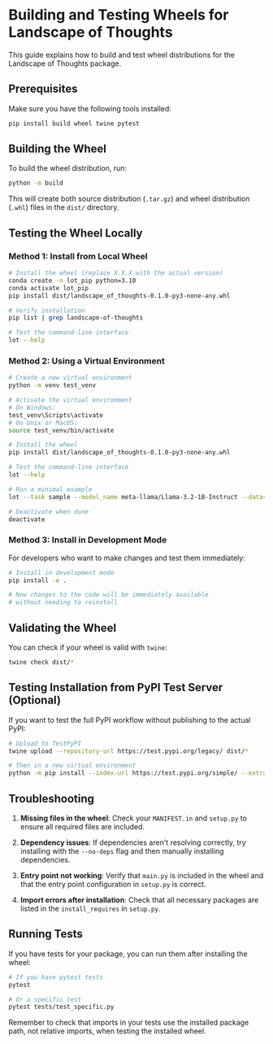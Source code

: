 # Building and Testing Wheels for Landscape of Thoughts

This guide explains how to build and test wheel distributions for the Landscape of Thoughts package.

## Prerequisites

Make sure you have the following tools installed:

```bash
pip install build wheel twine pytest
```

## Building the Wheel

To build the wheel distribution, run:

```bash
python -m build
```

This will create both source distribution (`.tar.gz`) and wheel distribution (`.whl`) files in the `dist/` directory.

## Testing the Wheel Locally

### Method 1: Install from Local Wheel

```bash
# Install the wheel (replace X.X.X with the actual version)
conda create -n lot_pip python=3.10
conda activate lot_pip
pip install dist/landscape_of_thoughts-0.1.0-py3-none-any.whl

# Verify installation
pip list | grep landscape-of-thoughts

# Test the command-line interface
lot --help
```

### Method 2: Using a Virtual Environment

```bash
# Create a new virtual environment
python -m venv test_venv

# Activate the virtual environment
# On Windows:
test_venv\Scripts\activate
# On Unix or MacOS:
source test_venv/bin/activate

# Install the wheel
pip install dist/landscape_of_thoughts-0.1.0-py3-none-any.whl

# Test the command-line interface
lot --help

# Run a minimal example
lot --task sample --model_name meta-llama/Llama-3.2-1B-Instruct --dataset_name aqua --method cot --num_samples 1 --start_index 0 --end_index 1 --local

# Deactivate when done
deactivate
```

### Method 3: Install in Development Mode

For developers who want to make changes and test them immediately:

```bash
# Install in development mode
pip install -e .

# Now changes to the code will be immediately available
# without needing to reinstall
```

## Validating the Wheel

You can check if your wheel is valid with `twine`:

```bash
twine check dist/*
```

## Testing Installation from PyPI Test Server (Optional)

If you want to test the full PyPI workflow without publishing to the actual PyPI:

```bash
# Upload to TestPyPI
twine upload --repository-url https://test.pypi.org/legacy/ dist/*

# Then in a new virtual environment
python -m pip install --index-url https://test.pypi.org/simple/ --extra-index-url https://pypi.org/simple landscape-of-thoughts
```

## Troubleshooting

1. **Missing files in the wheel**: Check your `MANIFEST.in` and `setup.py` to ensure all required files are included.

2. **Dependency issues**: If dependencies aren't resolving correctly, try installing with the `--no-deps` flag and then manually installing dependencies.

3. **Entry point not working**: Verify that `main.py` is included in the wheel and that the entry point configuration in `setup.py` is correct.

4. **Import errors after installation**: Check that all necessary packages are listed in the `install_requires` in `setup.py`.

## Running Tests

If you have tests for your package, you can run them after installing the wheel:

```bash
# If you have pytest tests
pytest

# Or a specific test
pytest tests/test_specific.py
```

Remember to check that imports in your tests use the installed package path, not relative imports, when testing the installed wheel.
